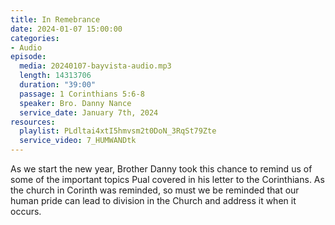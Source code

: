 ```yaml
---
title: In Remebrance
date: 2024-01-07 15:00:00
categories:
- Audio
episode:
  media: 20240107-bayvista-audio.mp3
  length: 14313706
  duration: "39:00"
  passage: 1 Corinthians 5:6-8
  speaker: Bro. Danny Nance
  service_date: January 7th, 2024
resources:
  playlist: PLdltai4xtI5hmvsm2t0DoN_3RqSt79Zte
  service_video: 7_HUMWANDtk
---
```

As we start the new year, Brother Danny took this chance to remind us of some of the important topics Pual covered in his letter to the Corinthians. As the church in Corinth was reminded, so must we be reminded that our human pride can lead to division in the Church and address it when it occurs.